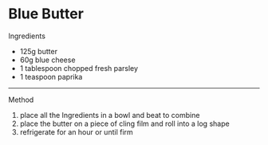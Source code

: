 # Blue Butter

Ingredients

-   125g butter
-   60g blue cheese
-   1 tablespoon chopped fresh parsley
-   1 teaspoon paprika

--------------------------------------------------------------------------------

Method

1.  place all the Ingredients in a bowl and beat to combine
2.  place the butter on a piece of cling film and roll into a log shape
3.  refrigerate for an hour or until firm
